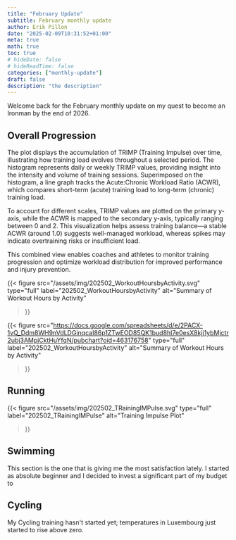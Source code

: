 ```yaml
---
title: "February Update"
subtitle: February monthly update 
author: Erik Pillon
date: "2025-02-09T10:31:52+01:00"
meta: true
math: true
toc: true
# hideDate: false
# hideReadTime: false
categories: ["monthly-update"]
draft: false
description: "the description"
---
```


<!--more-->
Welcome back for the February monthly update on my quest to become an Ironman by the end of 2026.

## Overall Progression
The plot displays the accumulation of TRIMP (Training Impulse) over time, illustrating how training load evolves throughout a selected period. The histogram represents daily or weekly TRIMP values, providing insight into the intensity and volume of training sessions. Superimposed on the histogram, a line graph tracks the Acute:Chronic Workload Ratio (ACWR), which compares short-term (acute) training load to long-term (chronic) training load.

To account for different scales, TRIMP values are plotted on the primary y-axis, while the ACWR is mapped to the secondary y-axis, typically ranging between 0 and 2. This visualization helps assess training balance—a stable ACWR (around 1.0) suggests well-managed workload, whereas spikes may indicate overtraining risks or insufficient load.

This combined view enables coaches and athletes to monitor training progression and optimize workload distribution for improved performance and injury prevention.

{{< figure src="/assets/img/202502_WorkoutHoursbyActivity.svg"
    type="full"
    label="202502_WorkoutHoursbyActivity"
    alt="Summary of Workout Hours by Activity" 
>}}


{{< figure src="https://docs.google.com/spreadsheets/d/e/2PACX-1vQ_Ddm8WH9nVdLDGinqcaI86p1ZTwEOD85QK1bud8hI7e0esX8kjj1ybMjctr2ubj3AMpjCktHuYfqN/pubchart?oid=463176758"
    type="full"
    label="202502_WorkoutHoursbyActivity"
    alt="Summary of Workout Hours by Activity" 
>}}

## Running
{{< figure src="/assets/img/202502_TRainingIMPulse.svg" 
    type="full"
    label="202502_TRainingIMPulse"
    alt="Training Impulse Plot" 
>}}

## Swimming
This section is the one that is giving me the most satisfaction lately. I started as absolute beginner and I decided to invest a significant part of my budget to 

## Cycling 
My Cycling training hasn't started yet; temperatures in Luxembourg just started to rise above zero.